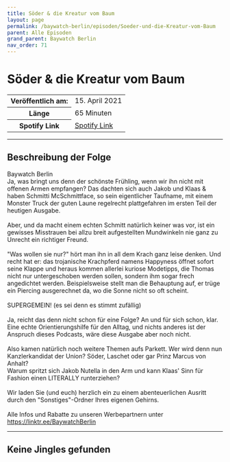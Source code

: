 ```yaml
---
title: Söder & die Kreatur vom Baum
layout: page
permalink: /baywatch-berlin/episoden/Soeder-und-die-Kreatur-vom-Baum
parent: Alle Episoden
grand_parent: Baywatch Berlin
nav_order: 71
---
```


# Söder & die Kreatur vom Baum
<table class="resp-table dcf-table dcf-table-responsive dcf-table-bordered dcf-table-striped dcf-w-100%">
                    <tbody>
                        <tr>
                            <th scope="row">Veröffentlich am:</th>
                            <td data-label="Veröffentlich am:">15. April 2021</td>
                        </tr>
                        <tr>
                            <th scope="row">Länge </th>
                            <td data-label="Länge ">65 Minuten</td>
                        </tr><tr>
                                <th scope="row">Spotify Link</th>
                                <td data-label="Spotify Link"><a href="https://open.spotify.com/episode/2kl3dKzxX3sGm24lbSAdzX">Spotify Link</a></td>
                            </tr></tbody>
                </table>

***

## Beschreibung der Folge

<div>
Baywatch Berlin <br> Ja, was bringt uns denn der schönste Frühling, wenn wir ihn nicht mit offenen Armen empfangen? Das dachten sich auch Jakob und Klaas & haben Schmitti McSchmittface, so sein eigentlicher Taufname, mit einem Monster Truck der guten Laune regelrecht plattgefahren im ersten Teil der heutigen Ausgabe.  <br>  <br> Aber, und da macht einem echten Schmitt natürlich keiner was vor, ist ein gewisses Misstrauen bei allzu breit aufgestellten Mundwinkeln nie ganz zu Unrecht ein richtiger Freund. <br>  <br> "Was wollen sie nur?" hört man ihn in all dem Krach ganz leise denken. Und recht hat er: das trojanische Krachpferd namens Happyness öffnet sofort seine Klappe und heraus kommen allerlei kuriose Modetipps, die Thomas nicht nur untergeschoben werden sollen, sondern ihm sogar frech angedichtet werden. Beispielsweise stellt man die Behauptung auf, er trüge ein Piercing ausgerechnet da, wo die Sonne nicht so oft scheint.  <br>  <br> SUPERGEMEIN! (es sei denn es stimmt zufällig) <br>  <br> Ja, reicht das denn nicht schon für eine Folge? An und für sich schon, klar. <br> Eine echte Orientierungshilfe für den Alltag, und nichts anderes ist der Anspruch dieses Podcasts, wäre diese Ausgabe aber noch nicht.  <br>  <br> Also kamen natürlich noch weitere Themen aufs Parkett. Wer wird denn nun Kanzlerkandidat der Union? Söder, Laschet oder gar Prinz Marcus von Anhalt?  <br> Warum spritzt sich Jakob Nutella in den Arm und kann Klaas' Sinn für Fashion einen LITERALLY runterziehen?  <br>  <br> Wir laden Sie (und euch) herzlich ein zu einem abenteuerlichen Ausritt durch den "Sonstiges"-Ordner Ihres eigenen Gehirns. <br>  <br> Alle Infos und Rabatte zu unseren Werbepartnern unter <a href="https://linktr.ee/BaywatchBerlin">https://linktr.ee/BaywatchBerlin</a>  
</div>

***

## Keine Jingles gefunden